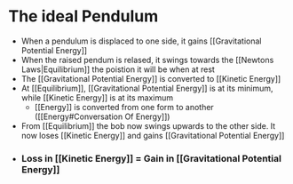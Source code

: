 # The ideal Pendulum
- When a pendulum is displaced to one side, it gains [[Gravitational Potential Energy]]
- When the raised pendum is relased, it swings towards the [[Newtons Laws|Equilibrium]] the poistion it will be when at rest
- The [[Gravitational Potential Energy]] is converted to [[Kinetic Energy]]
- At [[Equilibrium]], [[Gravitational Potential Energy]] is at its minimum, while [[Kinetic Energy]] is at its maximum
	- [[Energy]] is converted from one form to another ([[Energy#Conversation Of Energy]])
- From [[Equilibrium]] the bob now swings upwards to the other side. It now loses [[Kinetic Energy]] and gains [[Gravitational Potential Energy]]
- ### Loss in [[Kinetic Energy]] = Gain in [[Gravitational Potential Energy]]